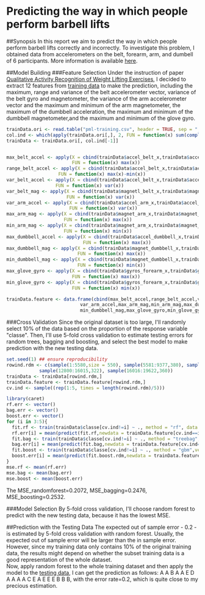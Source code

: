 Predicting the way in which people perform barbell lifts
==============================================================

##Synopsis
In this report we aim to predict the way in which people perform barbell lifts correctly and incorrectly. To investigate this problem, I obtained data from accelerometers on the belt, forearm, arm, and dumbell of 6 participants. More information is available [here](http://groupware.les.inf.puc-rio.br/har).

##Model Building
###Feature Selection
Under the instruction of paper [Qualitative Activity Recognition of Weight Lifting Exercises](http://groupware.les.inf.puc-rio.br/public/papers/2013.Velloso.QAR-WLE.pdf), I decided to extract 12 features from [training data](https://d396qusza40orc.cloudfront.net/predmachlearn/pml-training.csv) to make the prediction, including 
the maximum, range and variance of the belt accelerometer vector, variance of the belt gyro and magnetometer, the variance of the arm accelerometer vector and the maximum and minimum of the arm magnetometer, the maximum of the dumbbell acceleration, the maximum and minimum of the dumbbell magnetometer,and the maximum and minimum of the glove gyro.


```r
trainData.ori <- read.table("pml-training.csv", header = TRUE, sep = ",", na.strings = c("","NA"))
col.ind <- which(apply(trainData.ori[,], 2, FUN = function(x) sum(complete.cases(x))) == 19622)
trainData <- trainData.ori[, col.ind[-1]]


max_belt_accel <- apply(X = cbind(trainData$accel_belt_x,trainData$accel_belt_y,trainData$accel_belt_z),1,
                        FUN = function(x) max(x))
range_belt_accel <- apply(X = cbind(trainData$accel_belt_x,trainData$accel_belt_y,trainData$accel_belt_z),1,
                   FUN = function(x) max(x)-min(x))
var_belt_accel <- apply(X = cbind(trainData$accel_belt_x,trainData$accel_belt_y,trainData$accel_belt_z),1,
                  FUN = function(x) var(x))
var_belt_mag <- apply(X = cbind(trainData$magnetl_belt_x,trainData$magnet_belt_y,trainData$magnet_belt_z),1,
                      FUN = function(x) var(x))
var_arm_accel <- apply(X = cbind(trainData$accel_arm_x,trainData$accel_arm_y,trainData$accel_arm_z),1,
                       FUN = function(x) var(x))
max_arm_mag <- apply(X = cbind(trainData$magnet_arm_x,trainData$magnet_arm_y,trainData$magnet_arm_z),1,
                     FUN = function(x) max(x))
min_arm_mag <- apply(X = cbind(trainData$magnet_arm_x,trainData$magnet_arm_y,trainData$magnet_arm_z),1,
                     FUN = function(x) min(x))
max_dumbbell_accel <- apply(X = cbind(trainData$accel_dumbbell_x,trainData$accel_dumbbell_y,trainData$accel_dumbbell_z),1,
                            FUN = function(x) max(x))
max_dumbbell_mag <- apply(X = cbind(trainData$magnet_dumbbell_x,trainData$magnet_dumbbell_y,trainData$magnet_dumbbell_z),1,
                          FUN = function(x) max(x))
min_dumbbell_mag <- apply(X = cbind(trainData$magnet_dumbbell_x,trainData$magnet_dumbbell_y,trainData$magnet_dumbbell_z),1,
                          FUN = function(x) min(x))
max_glove_gyro <- apply(X = cbind(trainData$gyros_forearm_x,trainData$gyros_forearm_y,trainData$gyros_forearm_z),1,
                        FUN = function(x) max(x))
min_glove_gyro <- apply(X = cbind(trainData$gyros_forearm_x,trainData$gyros_forearm_y,trainData$gyros_forearm_z),1,
                        FUN = function(x) min(x))

trainData.feature <- data.frame(cbind(max_belt_accel,range_belt_accel,var_belt_accel,var_belt_mag,
                           var_arm_accel,max_arm_mag,min_arm_mag,max_dumbbell_accel,max_dumbbell_mag,
                           min_dumbbell_mag,max_glove_gyro,min_glove_gyro))
```

###Cross Validation
Since the original dataset is too large, I'll randomly select 10% of the data based on the proportion of the response variable "classe". Then, I'll use 5-fold cross validation to estimate testing errors for random trees, bagging and boosting, and select the best model to make prediction with the new testing data.


```r
set.seed(1) ## ensure reproducibility
rowind.rdm <- c(sample(1:5580,size = 550), sample(5581:9377,380), sample(9378:12799,343),
            sample(12800:16015,322), sample(16016:19622,360))
trainData <- trainData[rowind.rdm,]
trainData.feature <- trainData.feature[rowind.rdm,]
cv.ind <- sample((rep(1:5, times = length(rowind.rdm)/5)))

library(caret)
rf.err <- vector()
bag.err <- vector()
boost.err <- vector()
for (i in 3:5){
  fit.rf <- train(trainData$classe[cv.ind!=i] ~ ., method = "rf", data = trainData.feature[cv.ind!=i,])
  rf.err[i] = mean(predict(fit.rf,newdata = trainData.feature[cv.ind==i,])!=trainData$classe[cv.ind==i])
  fit.bag <- train(trainData$classe[cv.ind!=i] ~ ., method = "treebag", data = trainData.feature[cv.ind!=i,])
  bag.err[i] = mean(predict(fit.bag,newdata = trainData.feature[cv.ind==i,])!=trainData$classe[cv.ind==i])
  fit.boost <- train(trainData$classe[cv.ind!=i] ~ ., method = "gbm",verbose = FALSE, data = trainData.feature[cv.ind!=i,])
  boost.err[i] = mean(predict(fit.boost.rdm,newdata = trainData.feature[cv.ind==i,])!=trainData$classe[cv.ind==i])
}
mse.rf <- mean(rf.err)
mse.bag <- mean(bag.err)
mse.boost <- mean(boost.err)
```

The MSE_randomforest=0.2072, MSE_bagging=0.2476, MSE_boosting=0.2532. 

###Model Selection
By 5-fold cross validation, I'll choose random forest to predict with the new testing data, because it has the lowest MSE.  

##Prediction with the Testing Data
The expected out of sample error - 0.2 - is estimated by 5-fold cross validation with random forest. Usually, the expected out of sample error will be larger than the in sample error. However, since my training data only contains 10% of the original training data, the results might depend on whether the subset training data is a good representation of the whole dataset.  
Now, apply random forest to the whole training dataset and then apply the model to the [testing data](https://d396qusza40orc.cloudfront.net/predmachlearn/pml-testing.csv), I can get the prediction as follows: A A B A A E D A A A A C E A E E E B B B, with the error rate=0.2, which is quite close to my precious estimation.

